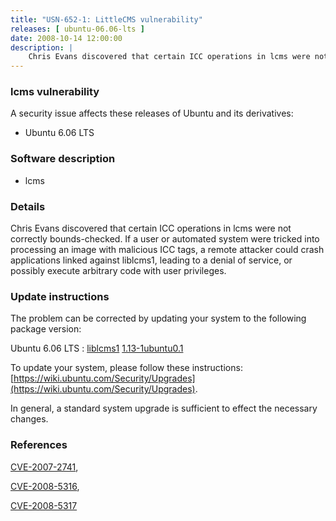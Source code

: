 ```yaml
---
title: "USN-652-1: LittleCMS vulnerability"
releases: [ ubuntu-06.06-lts ]
date: 2008-10-14 12:00:00
description: |
    Chris Evans discovered that certain ICC operations in lcms were not correctly bounds-checked.  If a user or automated system were tricked into processing an image with malicious ICC tags, a remote attacker could crash applications linked against liblcms1, leading to a denial of service, or possibly execute arbitrary code with user privileges. 
--- 
```

 
### lcms vulnerability

A security issue affects these releases of Ubuntu and its derivatives:

* Ubuntu 6.06 LTS

### Software description

* lcms 

### Details

Chris Evans discovered that certain ICC operations in lcms were not correctly bounds-checked. If a user or automated system were tricked into processing an image with malicious ICC tags, a remote attacker could crash applications linked against liblcms1, leading to a denial of service, or possibly execute arbitrary code with user privileges. 

### Update instructions

The problem can be corrected by updating your system to the following package version:

Ubuntu 6.06 LTS
 : [liblcms1](https://launchpad.net/ubuntu/+source/lcms) <span> [1.13-1ubuntu0.1](https://launchpad.net/ubuntu/+source/lcms/1.13-1ubuntu0.1) </span> 

To update your system, please follow these instructions: [https://wiki.ubuntu.com/Security/Upgrades](https://wiki.ubuntu.com/Security/Upgrades).

In general, a standard system upgrade is sufficient to effect the necessary changes. 

### References

 [CVE-2007-2741](http://people.ubuntu.com/~ubuntu-security/cve/CVE-2007-2741), 

 [CVE-2008-5316](http://people.ubuntu.com/~ubuntu-security/cve/CVE-2008-5316), 

 [CVE-2008-5317](http://people.ubuntu.com/~ubuntu-security/cve/CVE-2008-5317)
 
